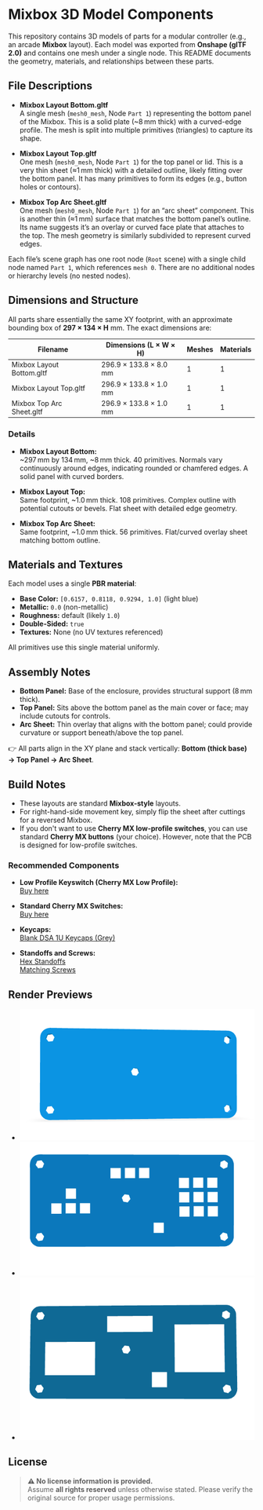 
# Mixbox 3D Model Components

This repository contains 3D models of parts for a modular controller (e.g., an arcade **Mixbox** layout). Each model was exported from **Onshape (glTF 2.0)** and contains one mesh under a single node. This README documents the geometry, materials, and relationships between these parts.

## File Descriptions

- **Mixbox Layout Bottom.gltf**  
  A single mesh (`mesh0_mesh`, Node `Part 1`) representing the bottom panel of the Mixbox. This is a solid plate (~8 mm thick) with a curved-edge profile. The mesh is split into multiple primitives (triangles) to capture its shape.

- **Mixbox Layout Top.gltf**  
  One mesh (`mesh0_mesh`, Node `Part 1`) for the top panel or lid. This is a very thin sheet (≈1 mm thick) with a detailed outline, likely fitting over the bottom panel. It has many primitives to form its edges (e.g., button holes or contours).

- **Mixbox Top Arc Sheet.gltf**  
  One mesh (`mesh0_mesh`, Node `Part 1`) for an “arc sheet” component. This is another thin (≈1 mm) surface that matches the bottom panel’s outline. Its name suggests it’s an overlay or curved face plate that attaches to the top. The mesh geometry is similarly subdivided to represent curved edges.

Each file’s scene graph has one root node (`Root` scene) with a single child node named `Part 1`, which references `mesh 0`. There are no additional nodes or hierarchy levels (no nested nodes).

## Dimensions and Structure

All parts share essentially the same XY footprint, with an approximate bounding box of **297 × 134 × H** mm. The exact dimensions are:

| Filename                   | Dimensions (L × W × H)   | Meshes | Materials |
|----------------------------|-------------------------|--------|-----------|
| Mixbox Layout Bottom.gltf   | 296.9 × 133.8 × 8.0 mm  | 1      | 1         |
| Mixbox Layout Top.gltf      | 296.9 × 133.8 × 1.0 mm  | 1      | 1         |
| Mixbox Top Arc Sheet.gltf   | 296.9 × 133.8 × 1.0 mm  | 1      | 1         |

### Details

- **Mixbox Layout Bottom:**  
  ~297 mm by 134 mm, ~8 mm thick. 40 primitives. Normals vary continuously around edges, indicating rounded or chamfered edges. A solid panel with curved borders.

- **Mixbox Layout Top:**  
  Same footprint, ~1.0 mm thick. 108 primitives. Complex outline with potential cutouts or bevels. Flat sheet with detailed edge geometry.

- **Mixbox Top Arc Sheet:**  
  Same footprint, ~1.0 mm thick. 56 primitives. Flat/curved overlay sheet matching bottom outline.

## Materials and Textures

Each model uses a single **PBR material**:

- **Base Color:** `[0.6157, 0.8118, 0.9294, 1.0]` (light blue)
- **Metallic:** `0.0` (non-metallic)
- **Roughness:** default (likely `1.0`)
- **Double-Sided:** `true`
- **Textures:** None (no UV textures referenced)

All primitives use this single material uniformly.

## Assembly Notes

- **Bottom Panel:** Base of the enclosure, provides structural support (8 mm thick).
- **Top Panel:** Sits above the bottom panel as the main cover or face; may include cutouts for controls.
- **Arc Sheet:** Thin overlay that aligns with the bottom panel; could provide curvature or support beneath/above the top panel.

👉 All parts align in the XY plane and stack vertically: **Bottom (thick base) → Top Panel → Arc Sheet**.

## Build Notes

- These layouts are standard **Mixbox-style** layouts.
- For right-hand-side movement key, simply flip the sheet after cuttings for a reversed Mixbox.
- If you don't want to use **Cherry MX low-profile switches**, you can use standard **Cherry MX buttons** (your choice). However, note that the PCB is designed for low-profile switches.

### Recommended Components

- **Low Profile Keyswitch (Cherry MX Low Profile):**  
  [Buy here](https://meckeys.com/shop/accessories/keyboard-accessories/key-switches/cherry-low-profile-mechanical-switch/?attribute_pa_cherry-mx=red)

- **Standard Cherry MX Switches:**  
  [Buy here](https://meckeys.com/shop/accessories/keyboard-accessories/key-switches/cherry-mx-clear-top/)

- **Keycaps:**  
  [Blank DSA 1U Keycaps (Grey)](https://meckeys.com/shop/accessories/keyboard-accessories/keycaps/blank-dsa-keycaps-1u/?attribute_pa_variations=grey)

- **Standoffs and Screws:**  
  [Hex Standoffs](https://www.amazon.in/Immech-Pillar-Standoff-Hexagonal-Spacing/dp/B08CBD38W1)  
  [Matching Screws](https://amzn.in/d/87QF44h)

## Render Previews


- ![Mixbox Layout Bottom Render](https://github.com/VISHALBHARDWAJ123/mixbox_3d_model/blob/master/Assets/Bottom%20Layout.png)
- ![Mixbox Layout Top Render](https://github.com/VISHALBHARDWAJ123/mixbox_3d_model/blob/master/Assets/Top%20Layout.png)
- ![Mixbox Top Arc Sheet Render](https://github.com/VISHALBHARDWAJ123/mixbox_3d_model/blob/master/Assets/Top%20arc%20sheet.png)

## License

> **⚠ No license information is provided.**  
> Assume **all rights reserved** unless otherwise stated. Please verify the original source for proper usage permissions.
